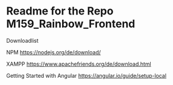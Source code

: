 # Readme for the Repo M159_Rainbow_Frontend

Downloadlist

NPM
https://nodejs.org/de/download/

XAMPP
https://www.apachefriends.org/de/download.html

Getting Started with Angular
https://angular.io/guide/setup-local

